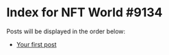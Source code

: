 # Index for NFT World #9134
Posts will be displayed in the order below:

- [Your first post](./001-first.md)

